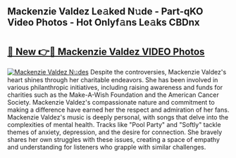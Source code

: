 ## Mackenzie Valdez Le𝚊ked N𝚞de - Part-qKO Video Photos - Hot Onlyf𝚊ns Le𝚊ks CBDnx

# <h2><a href="http://ab75870.deff.icu/?id=Mackenzie+Valdez">🔗 New 👉🔴 Mackenzie Valdez VIDEO Photos</a></h2>

[![Mackenzie Valdez N𝚞des](https://i.imgur.com/rIISA9y.gif)](http://ab75870.deff.icu/?id=Mackenzie+Valdez)
Despite the controversies, Mackenzie Valdez's heart shines through her charitable endeavors. She has been involved in various philanthropic initiatives, including raising awareness and funds for charities such as the Make-A-Wish Foundation and the American Cancer Society. Mackenzie Valdez's compassionate nature and commitment to making a difference have earned her the respect and admiration of her fans. Mackenzie Valdez's music is deeply personal, with songs that delve into the complexities of mental health. Tracks like "Pool Party" and "Softly" tackle themes of anxiety, depression, and the desire for connection. She bravely shares her own struggles with these issues, creating a space of empathy and understanding for listeners who grapple with similar challenges.
